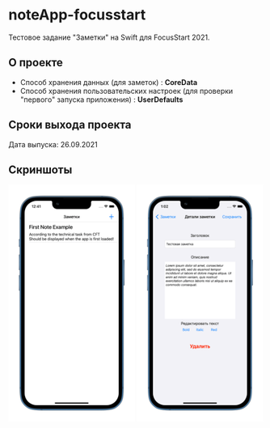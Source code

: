 # noteApp-focusstart

Тестовое задание "Заметки" на Swift для FocusStart 2021.

## О проекте

* Способ хранения данных (для заметок) : **CoreData** 
* Способ хранения пользовательских настроек (для проверки "первого" запуска приложения) : **UserDefaults**

## Сроки выхода проекта
Дата выпуска: 26.09.2021 

## Скриншоты
<img src="https://github.com/hellbeemzk/noteApp-focusstart/blob/main/noteApp/Images/List.png" alt="[AppScreenshoteiOS]" align="center" width="250"/> <img src="https://github.com/hellbeemzk/noteApp-focusstart/blob/main/noteApp/Images/Note.png" alt="[AddNoteScreenshoteiOS]" align="center" width="250"/>


